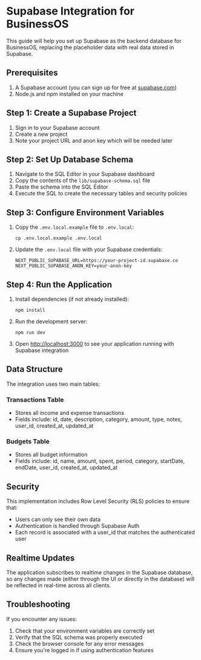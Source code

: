 # Supabase Integration for BusinessOS

This guide will help you set up Supabase as the backend database for BusinessOS, replacing the placeholder data with real data stored in Supabase.

## Prerequisites

1. A Supabase account (you can sign up for free at [supabase.com](https://supabase.com))
2. Node.js and npm installed on your machine

## Step 1: Create a Supabase Project

1. Sign in to your Supabase account
2. Create a new project
3. Note your project URL and anon key which will be needed later

## Step 2: Set Up Database Schema

1. Navigate to the SQL Editor in your Supabase dashboard
2. Copy the contents of the `lib/supabase-schema.sql` file
3. Paste the schema into the SQL Editor
4. Execute the SQL to create the necessary tables and security policies

## Step 3: Configure Environment Variables

1. Copy the `.env.local.example` file to `.env.local`:
   ```
   cp .env.local.example .env.local
   ```

2. Update the `.env.local` file with your Supabase credentials:
   ```
   NEXT_PUBLIC_SUPABASE_URL=https://your-project-id.supabase.co
   NEXT_PUBLIC_SUPABASE_ANON_KEY=your-anon-key
   ```

## Step 4: Run the Application

1. Install dependencies (if not already installed):
   ```
   npm install
   ```

2. Run the development server:
   ```
   npm run dev
   ```

3. Open [http://localhost:3000](http://localhost:3000) to see your application running with Supabase integration

## Data Structure

The integration uses two main tables:

### Transactions Table
- Stores all income and expense transactions
- Fields include: id, date, description, category, amount, type, notes, user_id, created_at, updated_at

### Budgets Table
- Stores all budget information
- Fields include: id, name, amount, spent, period, category, startDate, endDate, user_id, created_at, updated_at

## Security

This implementation includes Row Level Security (RLS) policies to ensure that:
- Users can only see their own data
- Authentication is handled through Supabase Auth
- Each record is associated with a user_id that matches the authenticated user

## Realtime Updates

The application subscribes to realtime changes in the Supabase database, so any changes made (either through the UI or directly in the database) will be reflected in real-time across all clients.

## Troubleshooting

If you encounter any issues:

1. Check that your environment variables are correctly set
2. Verify that the SQL schema was properly executed
3. Check the browser console for any error messages
4. Ensure you're logged in if using authentication features
